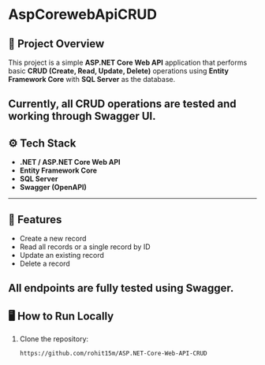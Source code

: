 # AspCorewebApiCRUD  


## 📌 Project Overview
This project is a simple **ASP.NET Core Web API** application that performs basic 
**CRUD (Create, Read, Update, Delete)** operations using **Entity Framework Core** 
with **SQL Server** as the database.

Currently, all CRUD operations are tested and working through **Swagger UI**.  
---

## ⚙️ Tech Stack
- **.NET  / ASP.NET Core Web API**
- **Entity Framework Core**
- **SQL Server**
- **Swagger (OpenAPI)**
---

## 🚀 Features
- Create a new record
- Read all records or a single record by ID
- Update an existing record
- Delete a record

All endpoints are fully tested using Swagger.
---

## 🖥️ How to Run Locally
1. Clone the repository:
   ```bash
   https://github.com/rohit15m/ASP.NET-Core-Web-API-CRUD
   
